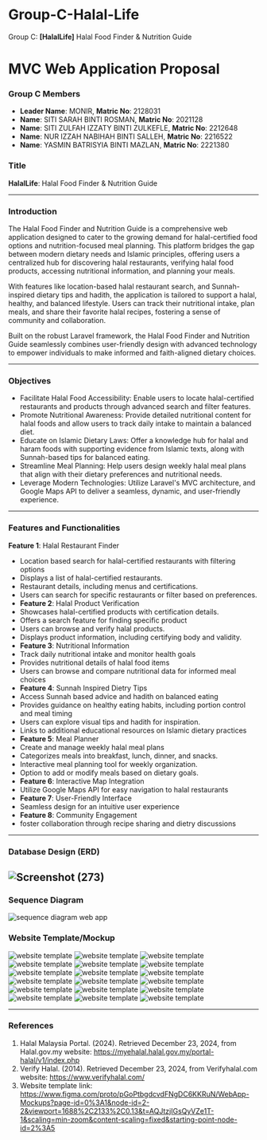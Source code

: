 # Group-C-Halal-Life
Group C: **[HalalLife]** Halal Food Finder &amp; Nutrition Guide
# MVC Web Application Proposal

### Group C Members
- **Leader Name**: MONIR, **Matric No**: 2128031
- **Name**: SITI SARAH BINTI ROSMAN, **Matric No**: 2021128
- **Name**: SITI ZULFAH IZZATY BINTI ZULKEFLE, **Matric No**: 2212648
- **Name**: NUR IZZAH NABIHAH BINTI SALLEH, **Matric No**: 2216522
- **Name**: YASMIN BATRISYIA BINTI MAZLAN, **Matric No**: 2221380
  
### Title
**HalalLife**: Halal Food Finder &amp; Nutrition Guide

---

### Introduction
The Halal Food Finder and Nutrition Guide is a comprehensive web application designed to cater to the growing demand for halal-certified food options and nutrition-focused meal planning. This platform bridges the gap between modern dietary needs and Islamic principles, offering users a centralized hub for discovering halal restaurants, verifying halal food products, accessing nutritional information, and planning your meals.

With features like location-based halal restaurant search, and Sunnah-inspired dietary tips and hadith, the application is tailored to support a halal, healthy, and balanced lifestyle. Users can track their nutritional intake, plan meals, and share their favorite halal recipes, fostering a sense of community and collaboration.

Built on the robust Laravel framework, the Halal Food Finder and Nutrition Guide seamlessly combines user-friendly design with advanced technology to empower individuals to make informed and faith-aligned dietary choices.

---

### Objectives
- Facilitate Halal Food Accessibility: Enable users to locate halal-certified restaurants and products through advanced search and filter features.
- Promote Nutritional Awareness: Provide detailed nutritional content for halal foods and allow users to track daily intake to maintain a balanced diet.
- Educate on Islamic Dietary Laws: Offer a knowledge hub for halal and haram foods with supporting evidence from Islamic texts, along with Sunnah-based tips for balanced eating.
- Streamline Meal Planning: Help users design weekly halal meal plans that align with their dietary preferences and nutritional needs.
- Leverage Modern Technologies: Utilize Laravel's MVC architecture, and Google Maps API to deliver a seamless, dynamic, and user-friendly experience. 

---

### Features and Functionalities
**Feature 1**: Halal Restaurant Finder
-  Location based search for halal-certified restaurants with filtering options
-  Displays a list of halal-certified restaurants.
-  Restaurant details, including menus and certifications.
-  Users can search for specific restaurants or filter based on preferences.
-  **Feature 2**: Halal Product Verification
- Showcases halal-certified products with certification details.
- Offers a search feature for finding specific product
- Users can browse and verify halal products.
- Displays product information, including certifying body and validity.
- **Feature 3**: Nutritional Information
- Track daily nutritional intake and monitor health goals
- Provides nutritional details of halal food items
- Users can browse and compare nutritional data for informed meal choices
- **Feature 4**: Sunnah Inspired Dietry Tips
- Access Sunnah based advice and hadith on balanced eating
- Provides guidance on healthy eating habits, including portion control and meal timing
- Users can explore visual tips and hadith for inspiration.
- Links to additional educational resources on Islamic dietary practices
-  **Feature 5**: Meal Planner
- Create and manage weekly halal meal plans
- Categorizes meals into breakfast, lunch, dinner, and snacks.
- Interactive meal planning tool for weekly organization.
- Option to add or modify meals based on dietary goals.
-  **Feature 6**: Interactive Map Integration
- Utilize Google Maps API for easy navigation to halal restaurants
-  **Feature 7**: User-Friendly Interface
- Seamless design for an intuitive user experience
-  **Feature 8**: Community Engagement
- foster collaboration through recipe sharing and dietry discussions

---

### Database Design (ERD)

![Screenshot (273)](https://github.com/user-attachments/assets/d55df917-01a8-45f0-8c17-a45a86dd43a8)
---

### Sequence Diagram

![sequence diagram web app](https://github.com/user-attachments/assets/eafa39cc-be5c-4af7-95c8-5e84af40998f)


### Website Template/Mockup

![website template](https://github.com/yasminbtrsy/Group-C-Halal-Food-Finder-Nutrition-Guide/blob/main/Screenshot%202024-12-31%20103003.png)
![website template](https://github.com/yasminbtrsy/Group-C-Halal-Food-Finder-Nutrition-Guide/blob/main/Screenshot%202024-12-31%20103020.png)
![website template](https://github.com/yasminbtrsy/Group-C-Halal-Food-Finder-Nutrition-Guide/blob/main/Screenshot%202024-12-31%20103051.png)
![website template](https://github.com/yasminbtrsy/Group-C-Halal-Food-Finder-Nutrition-Guide/blob/main/Screenshot%202024-12-31%20103035.png)
![website template](https://github.com/yasminbtrsy/Group-C-Halal-Food-Finder-Nutrition-Guide/blob/main/Screenshot%202024-12-31%20103102.png)
![website template](https://github.com/yasminbtrsy/Group-C-Halal-Food-Finder-Nutrition-Guide/blob/main/Screenshot%202024-12-31%20103116.png)
![website template](https://github.com/yasminbtrsy/Group-C-Halal-Food-Finder-Nutrition-Guide/blob/main/Screenshot%202024-12-31%20103133.png)
![website template](https://github.com/yasminbtrsy/Group-C-Halal-Food-Finder-Nutrition-Guide/blob/main/Screenshot%202024-12-31%20103142.png)
![website template](https://github.com/yasminbtrsy/Group-C-Halal-Food-Finder-Nutrition-Guide/blob/main/Screenshot%202024-12-31%20103210.png)
![website template](https://github.com/yasminbtrsy/Group-C-Halal-Food-Finder-Nutrition-Guide/blob/main/Screenshot%202024-12-31%20103225.png)
![website template](https://github.com/yasminbtrsy/Group-C-Halal-Food-Finder-Nutrition-Guide/blob/main/Screenshot%202024-12-31%20103238.png)
![website template](https://github.com/yasminbtrsy/Group-C-Halal-Food-Finder-Nutrition-Guide/blob/main/Screenshot%202024-12-31%20103324.png)
![website template](https://github.com/yasminbtrsy/Group-C-Halal-Food-Finder-Nutrition-Guide/blob/main/Screenshot%202024-12-31%20103335.png)
![website template](https://github.com/yasminbtrsy/Group-C-Halal-Food-Finder-Nutrition-Guide/blob/main/Screenshot%202024-12-31%20103344.png)
![website template](https://github.com/yasminbtrsy/Group-C-Halal-Food-Finder-Nutrition-Guide/blob/main/Screenshot%202024-12-31%20103352.png)
![website template](https://github.com/yasminbtrsy/Group-C-Halal-Food-Finder-Nutrition-Guide/blob/main/Screenshot%202024-12-31%20103407.png)
![website template](https://github.com/yasminbtrsy/Group-C-Halal-Food-Finder-Nutrition-Guide/blob/main/Screenshot%202024-12-31%20103416.png)
![website template](https://github.com/yasminbtrsy/Group-C-Halal-Food-Finder-Nutrition-Guide/blob/main/Screenshot%202024-12-31%20103431.png)

---

### References
1. Halal Malaysia Portal. (2024). Retrieved December 23, 2024, from Halal.gov.my website: https://myehalal.halal.gov.my/portal-halal/v1/index.php
2. Verify Halal. (2014). Retrieved December 23, 2024, from Verifyhalal.com website: https://www.verifyhalal.com/
3. Website template link: https://www.figma.com/proto/pGoPtbgdcvdFNgDC6KKRuN/WebApp-Mockups?page-id=0%3A1&node-id=2-2&viewport=1688%2C2133%2C0.13&t=AQJtzjIGsQyVZe1T-1&scaling=min-zoom&content-scaling=fixed&starting-point-node-id=2%3A5


‌
